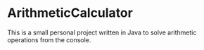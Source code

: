 # ArithmeticCalculator
This is a small personal project written in Java to solve arithmetic operations from the console.
